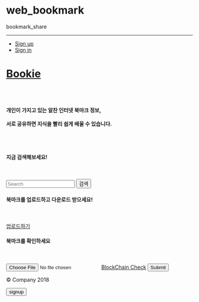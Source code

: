 # web_bookmark
bookmark_share

-----------------------------------------------------------------------------------------------------


<!DOCTYPE html>
<html lang="en">
<head>
<meta charset="utf-8">
<meta http-equiv="X-UA-Compatible" content="IE=edge">
<meta name="viewport" content="width=device-width, initial-scale=1">
<meta name="description" content="">
<meta name="author" content="">
<link rel="icon" href="../../favicon.ico">

<title>Bookie - 북마크 공유 플랫폼</title>

<!-- Bootstrap core CSS -->
<link href="css/bootstrap.min.css" rel="stylesheet">

<!-- Custom styles for this template -->
<link href="jumbotron-narrow.css" rel="stylesheet">

<!-- Just for debugging purposes. Don't actually copy these 2 lines! -->
<!--[if lt IE 9]><script src="../../assets/js/ie8-responsive-file-warning.js"></script><![endif]-->
<script src="js/ie-emulation-modes-warning.js"></script>

<!-- HTML5 shim and Respond.js for IE8 support of HTML5 elements and media queries -->
<!--[if lt IE 9]>
<script src="https://oss.maxcdn.com/html5shiv/3.7.2/html5shiv.min.js"></script>
<script src="https://oss.maxcdn.com/respond/1.4.2/respond.min.js"></script>
<![endif]-->


<SCRIPT LANGUAGE="JavaScript">
//<!-- Begin
function move_box(an, box) {
var cleft = 40;
var ctop = -20;
var obj = an;

box.style.left = cleft + '%';
ctop += an.offsetHeight + 8;
if (document.body.currentStyle &&
document.body.currentStyle['marginTop']) {
ctop += parseInt(
document.body.currentStyle['marginTop']);
}
box.style.top = ctop + '%';
}

function show_hide_box(an, width, height, borderStyle) {
var href = an.href;
var boxdiv = document.getElementById(href);

if (boxdiv != null) {
if (boxdiv.style.display=='none') {
move_box(an, boxdiv);
boxdiv.style.display='block';
} else
boxdiv.style.display='none';
return false;
}

boxdiv = document.createElement('div');
boxdiv.setAttribute('id', href);
boxdiv.style.display = 'block';
boxdiv.style.position = 'absolute';
boxdiv.style.width = width + 'px';
boxdiv.style.height = height + 'px';
boxdiv.style.border = borderStyle;
boxdiv.style.backgroundColor = '#fff';

var contents = document.createElement('iframe');
contents.scrolling = 'no';
contents.frameBorder = '0';
contents.style.width = width + 'px';
contents.style.height = height + 'px';
contents.src = href;

boxdiv.appendChild(contents);
document.body.appendChild(boxdiv);
move_box(an, boxdiv);

return false;
}
//  End -->
</script>

</head>

<body>

<div class="container">
<div class="header">
<nav>
<ul class="nav nav-pills pull-right">

<li role="presentation"><a href="signup.html" onClick="return show_hide_box(this,300,350)">Sign up</a></li>
<li role="presentation"><a href="signin.html" onClick="return show_hide_box(this,300,250)">Sign in</a></li>
</ul>
</nav>
<h1 class="text-muted"><a href="index.html">Bookie</a></h1>
</div>

<h4 class="text-center"><br><br><br>개인이 가지고 있는 알찬 인터넷 북마크 정보,<br><br>
서로 공유하면 지식을 빨리 쉽게 배울 수 있습니다.<br><br><br><br></h4>


<div class="jumbotron">
<p class="lead"><h4>지금 검색해보세요!</h4><br></p>

<p><form class="navbar-form" role="search">
<div class="form-group">
<input type="search" class="form-control" placeholder="Search">
<button type="button" class="btn btn-lg btn-success" onclick="location.href='search.html'">검색</button>
</div>
</form></p>
</div>

<div class="jumbotron">
<h4>북마크를 업로드하고 다운로드 받으세요!</h4>    <br><br>
<a href="http://localhost:3000/" class="btn btn-lg btn-success" role="button">업로드하기</a>
</div>

<div class="jumbotron">
<h4>북마크를 확인하세요 </h4>    <br><br>
<form action="/Users/hakyongseo/Downloads/bookmarks_18. 12. 6..html" method="post" enctype="multipart/form-data">
<input type="file" name="profile">
<a href="/Users/hakyongseo/Downloads/web_bookmark-master/concu/hash.html" class="btn btn-lg btn-success" role="button">BlockChain Check</a>
<input type="submit" a href="/Users/hakyongseo/Downloads/bookmarks_18.\ 12.\ 6..html" >
</div>


<footer class="footer">
<p>&copy; Company 2018</p>
</footer>

</div> <!-- /container -->


<!-- IE10 viewport hack for Surface/desktop Windows 8 bug -->
<script src="js/ie10-viewport-bug-workaround.js"></script>
<input type="button" value="signup" onclick="showPopup();" />
</body>
</html>
